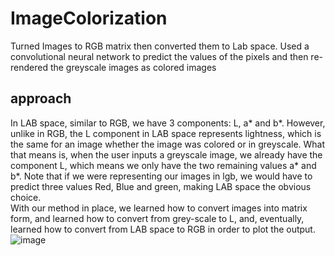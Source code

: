 # ImageColorization
Turned Images to RGB matrix then converted them to Lab space. Used a convolutional neural network to predict the values of the pixels and then re- rendered the greyscale images as colored images

## approach
In LAB space, similar to RGB, we have 3 components: L, a* and b*. However, unlike in RGB, the L component in LAB space represents lightness, which is the same for an image whether the image was colored or in greyscale. What that means is, when the user inputs a greyscale image, we already have the component L, which means we only have the two remaining values a* and b*. Note that if we were representing our images in lgb, we would have to predict three values Red, Blue and green, making LAB space the obvious choice.  
With our method in place, we learned how to convert images into matrix form, and learned how to convert from grey-scale to L, and, eventually, learned how to convert from LAB space to RGB in order to plot the output.
![image](https://user-images.githubusercontent.com/67204880/148967972-ce8536bc-cacc-40f1-91bc-e7f523f64eab.png)
